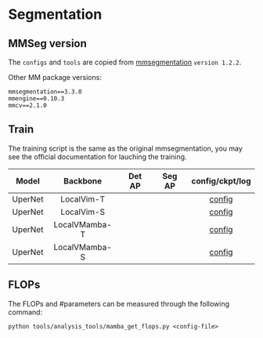 # Segmentation

## MMSeg version
The `configs` and `tools` are copied from [mmsegmentation](https://github.com/open-mmlab/mmsegmentation) `version 1.2.2`.

Other MM package versions:
```shell
mmsegmentation==3.3.0
mmengine==0.10.3
mmcv==2.1.0
```


## Train

The training script is the same as the original mmsegmentation, you may see the official documentation for lauching the training.

|Model|Backbone|Det AP|Seg AP|config/ckpt/log|
|:--:|:--:|:--:|:--:|:--:|
|UperNet|LocalVim-T|||[config](configs/local_mamba/upernet_local_vim-tiny_8xb2-160k_ade20k-512x512.py)|
|UperNet|LocalVim-S|||[config](configs/local_mamba/upernet_local_vim-small_8xb2-160k_ade20k-512x512.py)|
|UperNet|LocalVMamba-T|||[config](configs/local_mamba/upernet_local_vssm_tiny_8xb2-160k_ade20k-512x512.py)|
|UperNet|LocalVMamba-S|||[config](configs/local_mamba/upernet_local_vssm_small_8xb2-160k_ade20k-512x512.py)|


## FLOPs

The FLOPs and #parameters can be measured through the following command:
```shell
python tools/analysis_tools/mamba_get_flops.py <config-file>
```

